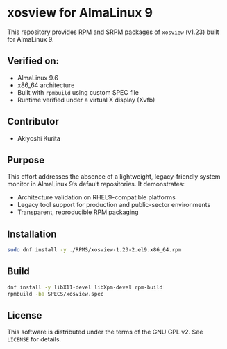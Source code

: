 # xosview for AlmaLinux 9

This repository provides RPM and SRPM packages of `xosview` (v1.23) built for AlmaLinux 9.

## Verified on:
- AlmaLinux 9.6
- x86_64 architecture
- Built with `rpmbuild` using custom SPEC file
- Runtime verified under a virtual X display (Xvfb)

## Contributor
- Akiyoshi Kurita

## Purpose
This effort addresses the absence of a lightweight, legacy-friendly system monitor in AlmaLinux 9’s default repositories. It demonstrates:

- Architecture validation on RHEL9-compatible platforms  
- Legacy tool support for production and public-sector environments  
- Transparent, reproducible RPM packaging

## Installation
```bash
sudo dnf install -y ./RPMS/xosview-1.23-2.el9.x86_64.rpm
```

## Build
```bash
dnf install -y libX11-devel libXpm-devel rpm-build
rpmbuild -ba SPECS/xosview.spec
```

## License
This software is distributed under the terms of the GNU GPL v2. See `LICENSE` for details.

